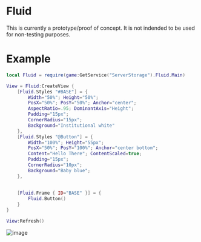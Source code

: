 # Fluid
This is currently a prototype/proof of concept. It is not indended to be used for non-testing purposes.

# Example

```lua
local Fluid = require(game:GetService("ServerStorage").Fluid.Main)

View = Fluid:CreateView {
	[Fluid.Styles "#BASE"] = {
		Width="50%"; Height="50%";
		PosX="50%"; PosY="50%"; Anchor="center";
		AspectRatio=.95; DominantAxis="Height";
		Padding="15px";
		CornerRadius="15px";
		Background="Institutional white"
	},
	[Fluid.Styles "@Button"] = {
		Width="100%"; Height="55px";
		PosX="50%"; PosY="100%"; Anchor="center bottom";
		Content="Hello There"; ContentScaled=true;
		Padding="15px";
		CornerRadius="10px";
		Background="Baby blue";
	},
	
	
	[Fluid.Frame { ID="BASE" }] = {
		Fluid.Button()
	}
}

View:Refresh()
```

![image](https://user-images.githubusercontent.com/66361859/209414350-efe70969-29f3-4ae8-a945-ef43b13c456e.png)
